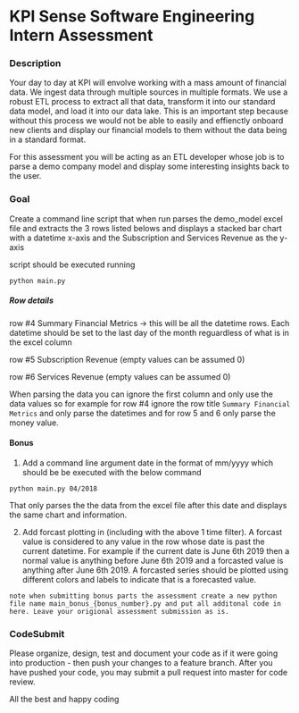 # KPI Sense Software Engineering Intern Assessment

### Description

Your day to day at KPI will envolve working with a mass amount of financial data. We ingest data through multiple sources in multiple formats. We use a robust ETL process to extract all that data, transform it into our standard data model, and load it into our data lake. This is an important step because without this process we would not be able to easily and effienctly onboard new clients and display our financial models to them without the data being in a standard format.

For this assessment you will be acting as an ETL developer whose job is to parse a demo company model and display some interesting insights back to the user.

### Goal

Create a command line script that when run parses the demo_model excel file and extracts the 3 rows listed belows and displays a stacked bar chart with a datetime x-axis and the Subscription and Services Revenue as the y-axis

script should be executed running

```
python main.py
```

##### Row details

row #4 Summary Financial Metrics -> this will be all the datetime rows. Each datetime should be set to the last day of the month reguardless of what is in the excel column

row #5 Subscription Revenue (empty values can be assumed 0)

row #6 Services Revenue (empty values can be assumed 0)

When parsing the data you can ignore the first column and only use the data values so for example for row #4 ignore the row title `Summary Financial Metrics` and only parse the datetimes and for row 5 and 6 only parse the money value.


#### Bonus
1) Add a command line argument date in the format of mm/yyyy which should be be executed with the below command
  ```
  python main.py 04/2018
  ```

  That only parses the the data from the excel file after this date and displays the same chart and information.
  
2) Add forcast plotting in (including with the above 1 time filter). A forcast value is considered to any value in the row whose date is past the current datetime. For example if the current date is June 6th 2019 then a normal value is anything before June 6th 2019 and a forcasted value is anything after June 6th 2019. A forcasted series should be plotted using different colors and labels to indicate that is a forecasted value.

`note when submitting bonus parts the assessment create a new python file name main_bonus_{bonus_number}.py and put all additonal code in here. Leave your origional assessment submission as is.`

### CodeSubmit

Please organize, design, test and document your code as if it were
going into production - then push your changes to a feature branch. After you have pushed your code, you may submit a pull request into master for code review.

All the best and happy coding

